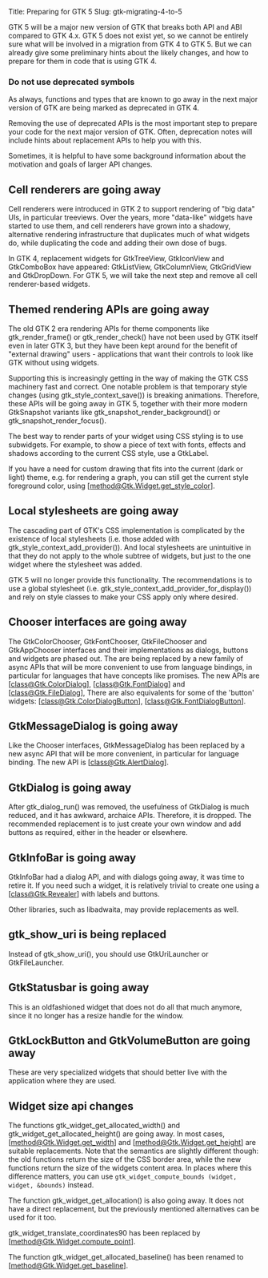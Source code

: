 Title: Preparing for GTK 5
Slug: gtk-migrating-4-to-5

GTK 5 will be a major new version of GTK that breaks both API and
ABI compared to GTK 4.x. GTK 5 does not exist yet, so we cannot
be entirely sure what will be involved in a migration from GTK 4
to GTK 5. But we can already give some preliminary hints about
the likely changes, and how to prepare for them in code that is
using GTK 4.

### Do not use deprecated symbols

As always, functions and types that are known to go away in the
next major version of GTK are being marked as deprecated in GTK 4.

Removing the use of deprecated APIs is the most important step
to prepare your code for the next major version of GTK. Often,
deprecation notes will include hints about replacement APIs to
help you with this.

Sometimes, it is helpful to have some background information about
the motivation and goals of larger API changes.

## Cell renderers are going away

Cell renderers were introduced in GTK 2 to support rendering of
"big data" UIs, in particular treeviews. Over the years, more
"data-like" widgets have started to use them, and cell renderers
have grown into a shadowy, alternative rendering infrastructure
that duplicates much of what widgets do, while duplicating the
code and adding their own dose of bugs.

In GTK 4, replacement widgets for GtkTreeView, GtkIconView and
GtkComboBox have appeared: GtkListView, GtkColumnView, GtkGridView
and GtkDropDown. For GTK 5, we will take the next step and remove
all cell renderer-based widgets.

## Themed rendering APIs are going away

The old GTK 2 era rendering APIs for theme components like
gtk_render_frame() or gtk_render_check() have not been used by
GTK itself even in later GTK 3, but they have been kept around
for the benefit of "external drawing" users - applications that
want their controls to look like GTK without using widgets.

Supporting this is increasingly getting in the way of making
the GTK CSS machinery fast and correct. One notable problem is
that temporary style changes (using gtk_style_context_save())
is breaking animations. Therefore, these APIs will be going away
in GTK 5, together with their more modern GtkSnapshot variants
like gtk_snapshot_render_background() or gtk_snapshot_render_focus().

The best way to render parts of your widget using CSS styling
is to use subwidgets. For example, to show a piece of text with
fonts, effects and shadows according to the current CSS style,
use a GtkLabel.

If you have a need for custom drawing that fits into the current
(dark or light) theme, e.g. for rendering a graph, you can still
get the current style foreground color, using
[method@Gtk.Widget.get_style_color].

## Local stylesheets are going away

The cascading part of GTK's CSS implementation is complicated by
the existence of local stylesheets (i.e. those added with
gtk_style_context_add_provider()). And local stylesheets are
unintuitive in that they do not apply to the whole subtree of
widgets, but just to the one widget where the stylesheet was
added.

GTK 5 will no longer provide this functionality. The recommendations
is to use a global stylesheet (i.e. gtk_style_context_add_provider_for_display())
and rely on style classes to make your CSS apply only where desired.

## Chooser interfaces are going away

The GtkColorChooser, GtkFontChooser, GtkFileChooser and GtkAppChooser
interfaces and their implementations as dialogs, buttons and widgets
are phased out. The are being replaced by a new family of async APIs
that will be more convenient to use from language bindings, in particular
for languages that have concepts like promises. The new APIs are
[class@Gtk.ColorDialog], [class@Gtk.FontDialog] and [class@Gtk.FileDialog],
There are also equivalents for some of the 'button' widgets:
[class@Gtk.ColorDialogButton], [class@Gtk.FontDialogButton].

## GtkMessageDialog is going away

Like the Chooser interfaces, GtkMessageDialog has been replaced by
a new async API that will be more convenient, in particular for
language binding. The new API is [class@Gtk.AlertDialog].

## GtkDialog is going away

After gtk_dialog_run() was removed, the usefulness of GtkDialog
is much reduced, and it has awkward, archaice APIs. Therefore,
it is dropped. The recommended replacement is to just create
your own window and add buttons as required, either in the header
or elsewhere.

## GtkInfoBar is going away

GtkInfoBar had a dialog API, and with dialogs going away, it was time to
retire it. If you need such a widget, it is relatively trivial to create one
using a [class@Gtk.Revealer] with labels and buttons.

Other libraries, such as libadwaita, may provide replacements as well.

## gtk_show_uri is being replaced

Instead of gtk_show_uri(), you should use GtkUriLauncher or GtkFileLauncher.

## GtkStatusbar is going away

This is an oldfashioned widget that does not do all that much anymore, since
it no longer has a resize handle for the window.

## GtkLockButton and GtkVolumeButton are going away

These are very specialized widgets that should better live with the application
where they are used.

## Widget size api changes

The functions gtk_widget_get_allocated_width() and gtk_widget_get_allocated_height()
are going away. In most cases, [method@Gtk.Widget.get_width] and [method@Gtk.Widget.get_height]
are suitable replacements. Note that the semantics are slightly different though:
the old functions return the size of the CSS border area, while the new functions return
the size of the widgets content area. In places where this difference matters, you can
use `gtk_widget_compute_bounds (widget, widget, &bounds)` instead.

The function gtk_widget_get_allocation() is also going away. It does not have a direct
replacement, but the previously mentioned alternatives can be used for it too.

gtk_widget_translate_coordinates90 has been replaced by [method@Gtk.Widget.compute_point].

The function gtk_widget_get_allocated_baseline() has been renamed to [method@Gtk.Widget.get_baseline].
